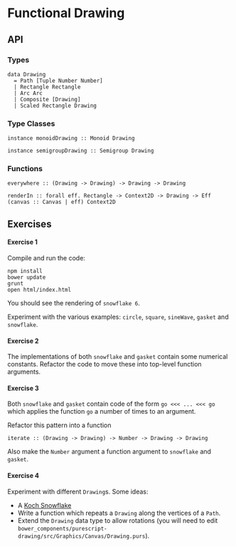 # Functional Drawing

## API

### Types

    data Drawing 
      = Path [Tuple Number Number] 
      | Rectangle Rectangle
      | Arc Arc
      | Composite [Drawing]
      | Scaled Rectangle Drawing

### Type Classes

    instance monoidDrawing :: Monoid Drawing

    instance semigroupDrawing :: Semigroup Drawing

### Functions

    everywhere :: (Drawing -> Drawing) -> Drawing -> Drawing

    renderIn :: forall eff. Rectangle -> Context2D -> Drawing -> Eff (canvas :: Canvas | eff) Context2D
    
## Exercises

#### Exercise 1

Compile and run the code:

```
npm install
bower update
grunt
open html/index.html
```

You should see the rendering of `snowflake 6`.

Experiment with the various examples: `circle`, `square`, `sineWave`, `gasket` and `snowflake`.

#### Exercise 2

The implementations of both `snowflake` and `gasket` contain some numerical constants. Refactor the code to move these into top-level function arguments.

#### Exercise 3

Both `snowflake` and `gasket` contain code of the form `go <<< ... <<< go` which applies the function `go` a number of times to an argument.

Refactor this pattern into a function

```
iterate :: (Drawing -> Drawing) -> Number -> Drawing -> Drawing
```

Also make the `Number` argument a function argument to `snowflake` and `gasket`.

#### Exercise 4

Experiment with different `Drawing`s. Some ideas:

- A [Koch Snowflake](http://en.wikipedia.org/wiki/Koch_snowflake)
- Write a function which repeats a `Drawing` along the vertices of a `Path`.
- Extend the `Drawing` data type to allow rotations (you will need to edit `bower_components/purescript-drawing/src/Graphics/Canvas/Drawing.purs`).
